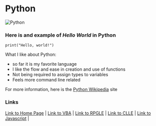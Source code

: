 # Python


![Python](https://miro.medium.com/max/1276/1*Wa4aTPXFq5Zv5bAKRVt3AA.png)

### Here is and example of _Hello World_ in Python
```
print("Hello, world!")
```

What I like about Python:
* so far it is my favorite language
* I like the flow and ease in creation and use of functions
* Not being required to assign types to variables 
* Feels more command line related 


For more information, here is the  [Python Wikipedia](https://en.wikipedia.org/wiki/Python_(programming_language)) site

### Links
[Link to Home Page](https://github.com/Dwalden2021/My_Project/blob/main/README.md) | 
[Link to VBA](https://github.com/Dwalden2021/My_Project/blob/main/VBA.md) | 
[Link to RPGLE](https://github.com/Dwalden2021/My_Project/blob/main/RPGLE.md) | 
[Link to CLLE](https://github.com/Dwalden2021/My_Project/blob/main/CLLE.md) | 
[Link to Javascript](https://github.com/Dwalden2021/My_Project/blob/main/JavaScript.md) | 


